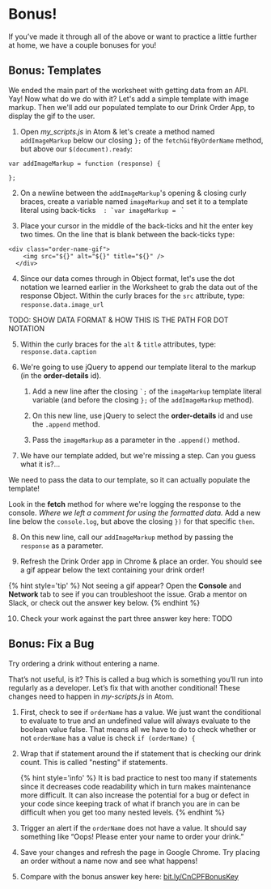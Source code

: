 # Bonus!

If you’ve made it through all of the above or want to practice a little further at home, we have a couple bonuses for you!

## Bonus: Templates

We ended the main part of the worksheet with getting data from an API. Yay! Now what do we do with it? Let's add a simple template with image markup. Then we'll add our populated template to our Drink Order App, to display the gif to the user.

  1. Open _my_scripts.js_ in Atom & let's create a method named `addImageMarkup` below our closing `};` of the `fetchGifByOrderName` method, but above our `$(document).ready`:

  ```
  var addImageMarkup = function (response) {

  };
  ```

  2. On a newline between the `addImageMarkup`'s opening & closing curly braces, create a variable named `imageMarkup` and set it to a template literal using back-ticks `` `` ``: `var imageMarkup = `` `

  3. Place your cursor in the middle of the back-ticks and hit the enter key two times. On the line that is blank between the back-ticks type:

  ```
  <div class="order-name-gif">
	  <img src="${}" alt="${}" title="${}" />
	</div>
  ```

  4. Since our data comes through in Object format, let's use the dot notation we learned earlier in the Worksheet to grab the data out of the response Object. Within the curly braces for the `src` attribute, type: `response.data.image_url`

  TODO: SHOW DATA FORMAT & HOW THIS IS THE PATH FOR DOT NOTATION

  5. Within the curly braces for the `alt` & `title` attributes, type: `response.data.caption`

  6. We're going to use jQuery to append our template literal to the markup (in the **order-details** id).

      1. Add a new line after the closing `` `; `` of the `imageMarkup` template literal variable (and before the closing `};` of the `addImageMarkup` method).

      2. On this new line, use jQuery to select the **order-details** id and use the `.append` method.

      3. Pass the `imageMarkup` as a parameter in the `.append()` method.

  7. We have our template added, but we're missing a step. Can you guess what it is?...  

  We need to pass the data to our template, so it can actually populate the template!  

  Look in the **fetch** method for where we're logging the response to the console. _Where we left a comment for using the formatted data._ Add a new line below the `console.log`, but above the closing `})` for that specific `then`.

  8. On this new line, call our `addImageMarkup` method by passing the `response` as a parameter.

  9. Refresh the Drink Order app in Chrome & place an order. You should see a gif appear below the text containing your drink order!

  {% hint style='tip' %}
  Not seeing a gif appear? Open the **Console** and **Network** tab to see if you can troubleshoot the issue. Grab a mentor on Slack, or check out the answer key below.
  {% endhint %}

  10. Check your work against the part three answer key here: TODO

## Bonus: Fix a Bug

Try ordering a drink without entering a name.  

That’s not useful, is it? This is called a bug which is something you’ll run into regularly as a developer. Let’s fix that with another conditional!  These changes need to happen in _my-scripts.js_ in Atom.

1.  First, check to see if `orderName` has a value.  We just want the conditional to evaluate to true and an undefined value will always evaluate to the boolean value false. That means all we have to do to check whether or not `orderName` has a value is check `if (orderName) {`

2.  Wrap that if statement around the if statement that is checking our drink count.  This is called "nesting" if statements.  

    {% hint style='info' %}
It is bad practice to nest too many if statements since it decreases code readability which in turn makes maintenance more difficult.  It can also increase the potential for a bug or defect in your code since keeping track of what if branch you are in can be difficult when you get too many nested levels.
    {% endhint %}

3.  Trigger an alert if the `orderName` does not have a value.  It should say something like “Oops! Please enter your name to order your drink.”

4.  Save your changes and refresh the page in Google Chrome.  Try placing an order without a name now and see what happens!

5.  Compare with the bonus answer key here: [bit.ly/CnCPFBonusKey](http://bit.ly/CnCPFBonusKey)
